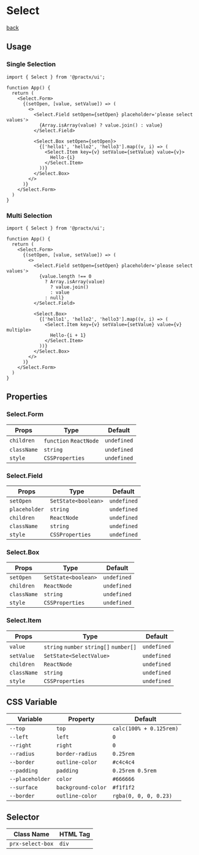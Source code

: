 # Select
[back](./index.md)

## Usage
### Single Selection
```tsx
import { Select } from '@practx/ui';

function App() {
  return (
    <Select.Form>
      {(setOpen, [value, setValue]) => (
        <>
          <Select.Field setOpen={setOpen} placeholder='please select values'>
            {Array.isArray(value) ? value.join() : value}
          </Select.Field>

          <Select.Box setOpen={setOpen}>
            {['hello1', 'hello2', 'hello3'].map((v, i) => (
              <Select.Item key={v} setValue={setValue} value={v}>
                Hello-{i}
              </Select.Item>
            ))}
          </Select.Box>
        </>
      )}
    </Select.Form>
  )
}
```
### Multi Selection
```tsx
import { Select } from '@practx/ui';

function App() {
  return (
    <Select.Form>
      {(setOpen, [value, setValue]) => (
        <>
          <Select.Field setOpen={setOpen} placeholder='please select values'>
            {value.length !== 0
              ? Array.isArray(value)
                ? value.join()
                : value
              : null}
          </Select.Field>

          <Select.Box>
            {['hello1', 'hello2', 'hello3'].map((v, i) => (
              <Select.Item key={v} setValue={setValue} value={v} multiple>
                Hello-{i + 1}
              </Select.Item>
            ))}
          </Select.Box>
        </>
      )}
    </Select.Form>
  )
}
```

## Properties
### Select.Form
| Props       | Type                   | Default     |
|-------------|------------------------|-------------|
| `children`  | `function` `ReactNode` | `undefined` |
| `className` | `string`               | `undefined` |
| `style`     | `CSSProperties`        | `undefined` |
### Select.Field
| Props         | Type                | Default     |
|---------------|---------------------|-------------|
| `setOpen`     | `SetState<boolean>` | `undefined` |
| `placeholder` | `string`            | `undefined` |
| `children`    | `ReactNode`         | `undefined` |
| `className`   | `string`            | `undefined` |
| `style`       | `CSSProperties`     | `undefined` |
### Select.Box
| Props       | Type                | Default     |
|-------------|---------------------|-------------|
| `setOpen`   | `SetState<boolean>` | `undefined` |
| `children`  | `ReactNode`         | `undefined` |
| `className` | `string`            | `undefined` |
| `style`     | `CSSProperties`     | `undefined` |
### Select.Item
| Props       | Type                                    | Default     |
|-------------|-----------------------------------------|-------------|
| `value`     | `string` `number` `string[]` `number[]` | `undefined` |
| `setValue`  | `SetState<SelectValue>`                 | `undefined` |
| `children`  | `ReactNode`                             | `undefined` |
| `className` | `string`                                | `undefined` |
| `style`     | `CSSProperties`                         | `undefined` |

## CSS Variable
| Variable        | Property           | Default                 |
|-----------------|--------------------|-------------------------|
| `--top`         | `top`              | `calc(100% + 0.125rem)` |
| `--left`        | `left`             | `0`                     |
| `--right`       | `right`            | `0`                     |
| `--radius`      | `border-radius`    | `0.25rem`               |
| `--border`      | `outline-color`    | `#c4c4c4`               |
| `--padding`     | `padding`          | `0.25rem 0.5rem`        |
| `--placeholder` | `color`            | `#666666`               |
| `--surface`     | `background-color` | `#f1f1f2`               |
| `--border`      | `outline-color`    | `rgba(0, 0, 0, 0.23)`   |

## Selector
| Class Name       | HTML Tag |
|------------------|----------|
| `prx-select-box` | `div`    |
